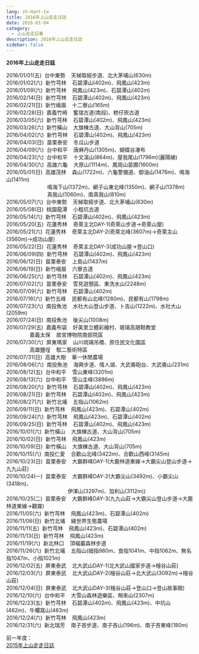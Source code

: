 ```yaml
---
lang: zh-Hant-tw
title: 2016年上山走走日誌
date: 2016-01-04
category: 
  - 上山走走記事
description: 2016年上山走走日誌
sidebar: false
---
```


**2016年上山走走日誌**

2016/01/01(五)  台中東勢    天梯取經步道、北大茅埔山(630m)  
2016/01/02(六)  新竹芎林    石碧潭山(402m)、飛鳳山(423m)  
2016/01/09(六)  新竹芎林    飛鳳山(423m)、石碧潭山(402m)  
2016/02/14(日)  新竹芎林    石碧潭山(402m)、飛鳳山(423m)  
2016/02/21(日)  新竹峨眉    十二寮山(165m)  
2016/02/28(日)  嘉義竹崎    奮瑞古道(南段)、糕仔崁古道  
2016/03/05(六)  新竹芎林    石碧潭山(402m)、飛鳳山(423m)  
2016/03/26(六)  新竹橫山    大旗棟古道、大山背山(705m)  
2016/04/02(六)  新竹芎林    石碧潭山(402m)、飛鳳山(423m)  
2016/04/03(日)  苗栗泰安    冬瓜山步道  
2016/04/09(六)  台中和平    唐麻丹山(1305m)、蝴蝶谷瀑布  
2016/04/23(六)  台中和平    十文溪山(864m)、屋我尾山(1796m)(麗陽線)  
2016/04/30(六)  高雄六龜    大原山(1114m)、鳳崗山苗圃(1600m)  
2016/05/01(日)  高雄茂林    森山(1722m)、六龜警備道、御油山(1476m)、鳴海山(1411m)  
                            鳴海下山(1372m)、網子山東北峰(1350m)、網子山(1378m)  
                            真我山(1060m)、南真我山(810m)  
2016/05/07(六)  台中東勢    天梯取經步道、北大茅埔山(630m)  
2016/05/08(日)  桃園龍潭    小粗坑古道  
2016/05/14(六)  新竹芎林    石碧潭山(402m)、飛鳳山(423m)  
2016/05/20(五)  花蓮秀林    奇萊主北DAY-1(奇萊山步道→奇萊山屋)  
2016/05/21(六)  花蓮秀林    奇萊主北DAY-2(奇萊北峰(3607m)→奇萊主山(3560m)→成功山屋)  
2016/05/22(日)  花蓮秀林    奇萊主北DAY-3(成功山屋→登山口)  
2016/06/09(四)  新竹芎林    石碧潭山(402m)、飛鳳山(423m)  
2016/06/12(日)  苗栗泰安    上島山(1437m)  
2016/06/19(日)  新竹峨眉    六寮古道  
2016/06/25(六)  新竹芎林    石碧潭山(402m)、飛鳳山(423m)  
2016/07/02(六)  苗栗泰安    雪見遊憩區、東洗水山(2248m)  
2016/07/09(六)  新竹芎林    石碧潭山(402m)  
2016/07/16(六)  新竹五峰    民都有山北峰(1280m)、民都有山(1798m)  
2016/07/23(六)  南投魚池    水社大山登山步道、卜吉山(1222m)、水社大山(2059m)  
2016/07/24(日)  南投魚池    後尖山(1008m)  
2016/07/29(五)  嘉義布袋    好美里立體彩繪村、玻璃高跟鞋教堂  
                嘉義太保    故宮博物院南部院區  
2016/07/30(六)  屏東瑪家    山川琉璃吊橋、原住民文化園區  
                高雄鹽埕    駁二藝術特區  
2016/07/31(日)  高雄大樹    華一休閒農場  
2016/08/06(六)  南投魚池    海興步道、情人湖、大武崙砲台、大武崙山(231m)  
2016/08/12(五)  台中和平    雪山東峰(3201m)  
2016/08/13(六)  台中和平    雪山主峰(3886m)  
2016/08/20(六)  新竹芎林    石碧潭山(402m)、飛鳳山(423m)  
2016/08/21(日)  新竹芎林    石碧潭山(402m)、飛鳳山(423m)  
2016/08/27(六)  新竹北埔    五指山(1062m)  
2016/09/11(日)  新竹芎林    飛鳳山(423m)、石碧潭山(402m)  
2016/09/24(六)  新竹芎林    飛鳳山(423m)、石碧潭山(402m)  
2016/09/25(日)  新竹芎林    石碧潭山(402m)、飛鳳山(423m)  
2016/10/01(六)  新竹橫山    大旗棟古道、大山背山(705m)  
2016/10/02(日)  新竹芎林    飛鳳山(423m)  
2016/10/09(日)  新竹橫山    大旗棟古道、大山背山(705m)  
2016/10/15(六)  南投仁愛    合歡山北峰(3422m)、合歡山西峰(3145m)  
2016/10/23(日)  苗栗泰安    大霸群峰DAY-1(大鹿林道東線→大霸尖山登山步道→九九山莊)  
2016/10/24(一)  苗栗泰安    大霸群峰DAY-2(大霸尖山(3492m)、小霸尖山(3418m)、  
                                          伊澤山(3297m)、加利山(3112m))  
2016/10/25(二)  苗栗泰安    大霸群峰DAY-3(九九山莊→大霸尖山登山步道→大鹿林道東線→觀霧)  
2016/11/05(六)  新竹芎林    飛鳳山(423m)、石碧潭山(402m)  
2016/11/06(日)  新竹北埔    綠世界生態農場  
2016/11/11(五)  新竹芎林    飛鳳山(423m)、石碧潭山(402m)  
2016/11/13(日)  新竹芎林    飛鳳山(423m)  
2016/11/19(六)  新北林口    頂福巖森林步道  
2016/11/26(六)  新竹北埔    五指山(姆指980m、食指1041m、中指1062m、無名指1047m、小指1021m)  
2016/12/02(五)  屏東泰武    北大武山DAY-1(北大武山國家步道→檜谷山莊)  
2016/12/03(六)  屏東泰武    北大武山DAY-2(檜谷山莊→北大武山(3092m)→檜谷山莊)  
2016/12/04(日)  屏東泰武    北大武山DAY-3(檜谷山莊→登山口→登山故事館)  
2016/12/10(六)  台中和平    大雪山森林遊樂區、稍來山(2307m)  
2016/12/23(五)  新竹芎林    石碧潭山(402m)、飛鳳山(423m)、中坑山(462m)、牛欄窩山(463m)  
2016/12/24(六)  新竹芎林    飛鳳山(423m)  
2016/12/31(六)  新北瑞芳    南子吝步道、南子吝山(196m)、南子吝東峰(180m)  

前一年度：  
[2015年上山走走日誌](http://blog.xuite.net/shiun101/1013399/301035132)